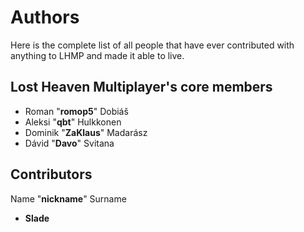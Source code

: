 # Authors
Here is the complete list of all people that have ever contributed with anything to LHMP and made it able to live.

## Lost Heaven Multiplayer's core members

- Roman "**romop5**" Dobiáš
- Aleksi "**qbt**" Hulkkonen
- Dominik "**ZaKlaus**" Madarász
- Dávid "**Davo**" Svitana

## Contributors
Name "**nickname**" Surname

- **Slade**